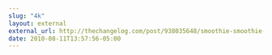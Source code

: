 ```yaml
---
slug: "4k"
layout: external
external_url: http://thechangelog.com/post/938035648/smoothie-smoothie-charts
date: 2010-08-11T13:57:56-05:00
---
```

